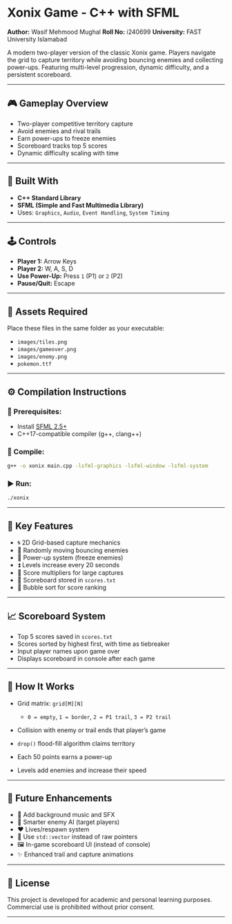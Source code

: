 # Xonix Game - C++ with SFML

**Author:** Wasif Mehmood Mughal
**Roll No:** i240699
**University:** FAST University Islamabad

A modern two-player version of the classic Xonix game. Players navigate the grid to capture territory while avoiding bouncing enemies and collecting power-ups. Featuring multi-level progression, dynamic difficulty, and a persistent scoreboard.

---

## 🎮 Gameplay Overview

* Two-player competitive territory capture
* Avoid enemies and rival trails
* Earn power-ups to freeze enemies
* Scoreboard tracks top 5 scores
* Dynamic difficulty scaling with time

---

## 🧱 Built With

* **C++ Standard Library**
* **SFML (Simple and Fast Multimedia Library)**
* Uses: `Graphics`, `Audio`, `Event Handling`, `System Timing`

---

## 🕹 Controls

* **Player 1:** Arrow Keys
* **Player 2:** W, A, S, D
* **Use Power-Up:** Press `1` (P1) or `2` (P2)
* **Pause/Quit:** Escape

---

## 📁 Assets Required

Place these files in the same folder as your executable:

* `images/tiles.png`
* `images/gameover.png`
* `images/enemy.png`
* `pokemon.ttf`

---

## ⚙️ Compilation Instructions

### 🔧 Prerequisites:

* Install [SFML 2.5+](https://www.sfml-dev.org/download.php)
* C++17-compatible compiler (g++, clang++)

### 🧪 Compile:

```bash
g++ -o xonix main.cpp -lsfml-graphics -lsfml-window -lsfml-system
```

### ▶️ Run:

```bash
./xonix
```

---

## 🧠 Key Features

* 🌀 2D Grid-based capture mechanics
* 👾 Randomly moving bouncing enemies
* 🧊 Power-up system (freeze enemies)
* ⏫ Levels increase every 20 seconds
* 🧮 Score multipliers for large captures
* 📜 Scoreboard stored in `scores.txt`
* 💾 Bubble sort for score ranking

---

## 📈 Scoreboard System

* Top 5 scores saved in `scores.txt`
* Scores sorted by highest first, with time as tiebreaker
* Input player names upon game over
* Displays scoreboard in console after each game

---

## 🧩 How It Works

* Grid matrix: `grid[M][N]`

  * `0 = empty`, `1 = border`, `2 = P1 trail`, `3 = P2 trail`
* Collision with enemy or trail ends that player’s game
* `drop()` flood-fill algorithm claims territory
* Each 50 points earns a power-up
* Levels add enemies and increase their speed

---

## 🔮 Future Enhancements

* 🎵 Add background music and SFX
* 🧠 Smarter enemy AI (target players)
* ❤️ Lives/respawn system
* 🧮 Use `std::vector` instead of raw pointers
* 🖼 In-game scoreboard UI (instead of console)
* ✨ Enhanced trail and capture animations

---

## 📜 License

This project is developed for academic and personal learning purposes. Commercial use is prohibited without prior consent.

---
